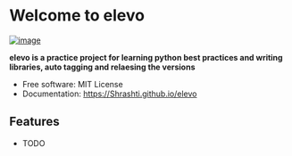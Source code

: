 # Welcome to elevo


[![image](https://img.shields.io/pypi/v/elevo.svg)](https://pypi.python.org/pypi/elevo)


**elevo is a practice project for learning python best practices and writing libraries, auto tagging and relaesing the versions**


-   Free software: MIT License
-   Documentation: <https://Shrashti.github.io/elevo>
    

## Features

-   TODO
